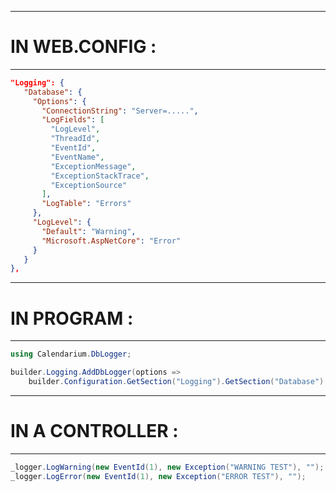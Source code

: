 ﻿-------------------------------------------------------------------------
# IN WEB.CONFIG :
-------------------------------------------------------------------------
```json
"Logging": {
   "Database": {
     "Options": {
       "ConnectionString": "Server=.....",
       "LogFields": [
         "LogLevel",
         "ThreadId",
         "EventId",
         "EventName",
         "ExceptionMessage",
         "ExceptionStackTrace",
         "ExceptionSource"
       ],
       "LogTable": "Errors"
     },
     "LogLevel": {
       "Default": "Warning",
       "Microsoft.AspNetCore": "Error"
     }
   }
},
```
-------------------------------------------------------------------------
# IN PROGRAM :
-------------------------------------------------------------------------
```csharp
using Calendarium.DbLogger;

builder.Logging.AddDbLogger(options =>
    builder.Configuration.GetSection("Logging").GetSection("Database").GetSection("Options").Bind(options));
```
-------------------------------------------------------------------------
# IN A CONTROLLER :
-------------------------------------------------------------------------
```csharp
_logger.LogWarning(new EventId(1), new Exception("WARNING TEST"), "");
_logger.LogError(new EventId(1), new Exception("ERROR TEST"), "");
```